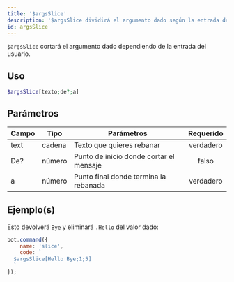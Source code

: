 ```yaml
---
title: '$argsSlice'
description: '$argsSlice dividirá el argumento dado según la entrada de los usuarios.'
id: argsSlice
---
```


`$argsSlice` cortará el argumento dado dependiendo de la entrada del usuario.

## Uso

```php
$argsSlice[texto;de?;a] 
```

## Parámetros

| Campo | Tipo   | Parámetros                              | Requerido |
| ----- | ------ | --------------------------------------- |:---------:|
| text  | cadena | Texto que quieres rebanar               | verdadero |
| De?   | número | Punto de inicio donde cortar el mensaje |   falso   |
| a     | número | Punto final donde termina la rebanada   | verdadero |

## Ejemplo(s)

Esto devolverá `Bye` y eliminará `.Hello` del valor dado:

```javascript
bot.command({
    name: 'slice',
    code: `
  $argsSlice[Hello Bye;1;5]
  `
});
```
